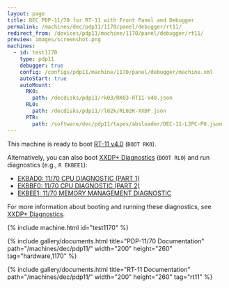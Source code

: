 ```yaml
---
layout: page
title: DEC PDP-11/70 for RT-11 with Front Panel and Debugger
permalink: /machines/dec/pdp11/1170/panel/debugger/rt11/
redirect_from: /devices/pdp11/machine/1170/panel/debugger/rt11/
preview: images/screenshot.png
machines:
  - id: test1170
    type: pdp11
    debugger: true
    config: /configs/pdp11/machine/1170/panel/debugger/machine.xml
    autoStart: true
    autoMount:
      RK0:
        path: /decdisks/pdp11/rk03/RK03-RT11-V40.json
      RL0:
        path: /decdisks/pdp11/rl02k/RL02K-XXDP.json
      PTR:
        path: /software/dec/pdp11/tapes/absloader/DEC-11-L2PC-PO.json
---
```


This machine is ready to boot [RT-11 v4.0](/software/dec/pdp11/disks/rk03/rt11v4/) (`BOOT RK0`).

Alternatively, you can also boot [XXDP+ Diagnostics](/software/dec/pdp11/disks/rl02k/xxdp/) (`BOOT RL0`) and run
diagnostics (e.g., `R EKBEE1`):

- [EKBAD0: 11/70 CPU DIAGNOSTIC (PART 1)](/software/dec/pdp11/disks/rl02k/xxdp/ekbad0/)
- [EKBBF0: 11/70 CPU DIAGNOSTIC (PART 2)](/software/dec/pdp11/disks/rl02k/xxdp/ekbbf0/)
- [EKBEE1: 11/70 MEMORY MANAGEMENT DIAGNOSTIC](/software/dec/pdp11/disks/rl02k/xxdp/ekbee1/)

For more information about booting and running these diagnostics, see [XXDP+ Diagnostics](/software/dec/pdp11/disks/rl02k/xxdp/).

{% include machine.html id="test1170" %}

{% include gallery/documents.html title="PDP-11/70 Documentation" path="/machines/dec/pdp11/" width="200" height="260" tag="hardware,1170" %}

{% include gallery/documents.html title="RT-11 Documentation" path="/machines/dec/pdp11/" width="200" height="260" tag="rt11" %}
